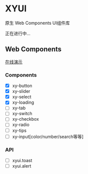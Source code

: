 # XYUI

原生 Web Components UI组件库

正在进行中...

## Web Components

[在线演示](https://xboxyan.codelabo.cn/XYUI/demo/web-components.html)

### Components
- [x] xy-button
- [x] xy-slider
- [x] xy-select
- [x] xy-loading
- [ ] xy-tab
- [ ] xy-switch
- [ ] xy-checkbox
- [ ] xy-radio
- [ ] xy-tips
- [ ] xy-input[color/number/search等等]

### API
- [ ] xyui.toast
- [ ] xyui.alert
